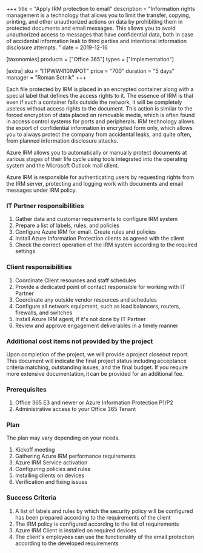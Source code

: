 +++
title = "Apply IRM protection to email"
description = "Information rights management is a technology that allows you to limit the transfer, copying, printing, and other unauthorized actions on data by prohibiting them in protected documents and email messages. This allows you to avoid unauthorized access to messages that have confidential data, both in case of accidental information leak to third parties and intentional information disclosure attempts. "
date = 2019-12-16

[taxonomies]
products = ["Office 365"]
types = ["Implementation"]

[extra]
sku = "ITPWW410IMPOT"
price = "700"
duration = "5 days"
manager = "Roman Sotnik"
+++

Each file protected by IRM is placed in an encrypted container
along with a special label that defines the access rights to it. The
essence of IRM is that even if such a container falls outside
the network, it will be completely useless without access rights to the
document. This action is similar to the forced encryption of data placed
on removable media, which is often found in access control systems for
ports and peripherals. IRM technology allows the export of
confidential information in encrypted form only, which allows you to
always protect the company from accidental leaks, and quite often, from
planned information disclosure attacks.

Azure IRM allows you to automatically or manually protect
documents at various stages of their life cycle using tools integrated
into the operating system and the Microsoft Outlook mail client.

Azure IRM is responsible for authenticating users by requesting
rights from the IRM server, protecting and logging work with
documents and email messages under IRM policy.

### IT Partner responsibilities

1.  Gather data and customer requirements to configure IRM
    system
2.  Prepare a list of labels, rules, and policies
3.  Configure Azure IRM for email. Create rules and policies
4.  Install Azure Information Protection clients as agreed with the
    client
5.  Check the correct operation of the IRM system according to
    the required settings

### Client responsibilities

1.  Coordinate Client resources and staff schedules
2.  Provide a dedicated point of contact responsible for working with IT
    Partner
3.  Coordinate any outside vendor resources and schedules
4.  Configure all network equipment, such as load balancers, routers,
    firewalls, and switches
5.  Install Azure IRM agent, if it's not done by IT Partner
6.  Review and approve engagement deliverables in a timely manner

### Additional cost items not provided by the project

Upon completion of the project, we will provide a project closeout
report. This document will indicate the final project status
including acceptance criteria matching, outstanding issues, and the
final budget. If you require more extensive documentation, it can be
provided for an additional fee. 

### Prerequisites

1.  Office 365 E3 and newer or Azure Information Protection P1/P2
2.  Administrative access to your Office 365 Tenant

### Plan

The plan may vary depending on your needs.

1.  Kickoff meeting
2.  Gathering Azure IRM performance requirements
3.  Azure IRM Service activation
4.  Configuring policies and rules
5.  Installing clients on devices
6.  Verification and fixing issues

### Success Criteria

1.  A list of labels and rules by which the security policy will be
    configured has been prepared according to the requirements of the
    client
2.  The IRM policy is configured according to the list of
    requirements
3.  Azure IRM Client is installed on required devices
4.  The client's employees can use the functionality of the email
    protection according to the developed requirements
